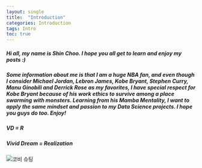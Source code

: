 ```yaml
---
layout: single
title:  "Introduction"
categories: Introduction
tags: Intro
toc: true
---
```


##### Hi all, my name is Shin Choo. I hope you all get to learn and enjoy my posts :)
##### Some information about me is that I am a huge NBA fan, and even though I consider Michael Jordan, Lebron James, Kobe Bryant, Stephen Curry, Manu Ginobili and Derrick Rose as my favorites, I have special respect for Kobe Bryant because of his work ethics to survive among a place swarming with monsters. Learning from his Mamba Mentality, I want to apply the same mindset and passion to my Data Science projects. I hope you guys do too. Enjoy!

##### VD = R
##### Vivid Dream = Realization

![코비 슈팅](https://github.com/user-attachments/assets/f77cb1f4-496d-4d19-b051-6b7ddac7c22f)
